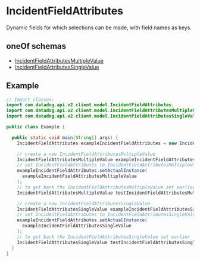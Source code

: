 # IncidentFieldAttributes

Dynamic fields for which selections can be made, with field names as keys.

## oneOf schemas

- [IncidentFieldAttributesMultipleValue](IncidentFieldAttributesMultipleValue.md)
- [IncidentFieldAttributesSingleValue](IncidentFieldAttributesSingleValue.md)

## Example

```java
// Import classes:
import com.datadog.api.v2.client.model.IncidentFieldAttributes;
import com.datadog.api.v2.client.model.IncidentFieldAttributesMultipleValue;
import com.datadog.api.v2.client.model.IncidentFieldAttributesSingleValue;

public class Example {

  public static void main(String[] args) {
    IncidentFieldAttributes exampleIncidentFieldAttributes = new IncidentFieldAttributes();

    // create a new IncidentFieldAttributesMultipleValue
    IncidentFieldAttributesMultipleValue exampleIncidentFieldAttributesMultipleValue = new IncidentFieldAttributesMultipleValue();
    // set IncidentFieldAttributes to IncidentFieldAttributesMultipleValue
    exampleIncidentFieldAttributes.setActualInstance(
      exampleIncidentFieldAttributesMultipleValue
    );
    // to get back the IncidentFieldAttributesMultipleValue set earlier
    IncidentFieldAttributesMultipleValue testIncidentFieldAttributesMultipleValue = (IncidentFieldAttributesMultipleValue) exampleIncidentFieldAttributes.getActualInstance();

    // create a new IncidentFieldAttributesSingleValue
    IncidentFieldAttributesSingleValue exampleIncidentFieldAttributesSingleValue = new IncidentFieldAttributesSingleValue();
    // set IncidentFieldAttributes to IncidentFieldAttributesSingleValue
    exampleIncidentFieldAttributes.setActualInstance(
      exampleIncidentFieldAttributesSingleValue
    );
    // to get back the IncidentFieldAttributesSingleValue set earlier
    IncidentFieldAttributesSingleValue testIncidentFieldAttributesSingleValue = (IncidentFieldAttributesSingleValue) exampleIncidentFieldAttributes.getActualInstance();
  }
}

```
